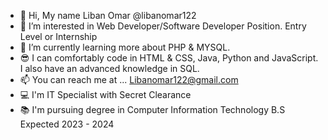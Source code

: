 - 👋 Hi, My name Liban Omar @libanomar122
- 👀 I’m interested in Web Developer/Software Developer Position. Entry Level or Internship
- 🌱 I’m currently learning more about PHP & MYSQL.
- 😎 I can comfortably code in HTML & CSS, Java, Python and JavaScript. I also have an advanced knowledge in SQL.
- 📫 You can reach me at ... Libanomar122@gmail.com
- 💻 I'm IT Specialist with Secret Clearance
- 📚 I'm pursuing degree in Computer Information Technology B.S Expected 2023 - 2024
